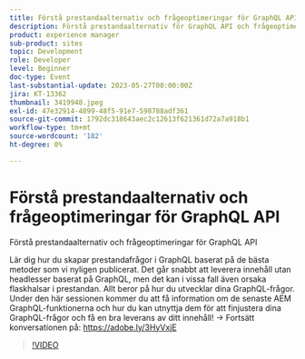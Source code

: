 ```yaml
---
title: Förstå prestandaalternativ och frågeoptimeringar för GraphQL API
description: Förstå prestandaalternativ för GraphQL API och frågeoptimeringarLär dig hur du skapar prestandaförbättringar för GraphQL-frågor baserat på de bästa metoder som vi nyligen publicerat. Det går snabbt att leverera innehåll utan headlesser baserat på GraphQL, men det kan i vissa fall även orsaka flaskhalsar i prestandan. Allt beror på hur du utvecklar dina GraphQL-frågor. Under den här sessionen kommer du att få information om de senaste AEM GraphQL-funktionerna och hur du kan utnyttja dem för att finjustera dina GraphQL-frågor och få en bra leverans av ditt innehåll!
product: experience manager
sub-product: sites
topic: Development
role: Developer
level: Beginner
doc-type: Event
last-substantial-update: 2023-05-27T00:00:00Z
jira: KT-13362
thumbnail: 3419948.jpeg
exl-id: 47e32914-4899-48f5-91e7-598788adf361
source-git-commit: 1792dc318643aec2c12613f621361d72a7a918b1
workflow-type: tm+mt
source-wordcount: '182'
ht-degree: 0%

---
```


# Förstå prestandaalternativ och frågeoptimeringar för GraphQL API

Förstå prestandaalternativ och frågeoptimeringar för GraphQL API

Lär dig hur du skapar prestandafrågor i GraphQL baserat på de bästa metoder som vi nyligen publicerat. Det går snabbt att leverera innehåll utan headlesser baserat på GraphQL, men det kan i vissa fall även orsaka flaskhalsar i prestandan. Allt beror på hur du utvecklar dina GraphQL-frågor. Under den här sessionen kommer du att få information om de senaste AEM GraphQL-funktionerna och hur du kan utnyttja dem för att finjustera dina GraphQL-frågor och få en bra leverans av ditt innehåll! → Fortsätt konversationen på: https://adobe.ly/3HyVxjE

>[!VIDEO](https://video.tv.adobe.com/v/3419948/?learn=on)
